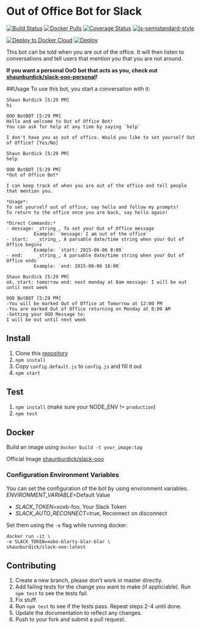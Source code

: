 Out of Office Bot for Slack
===========================

[![Build Status](https://travis-ci.org/shaunburdick/slack-ooo.svg?branch=master)](https://travis-ci.org/shaunburdick/slack-ooo) [![Docker Pulls](https://img.shields.io/docker/pulls/shaunburdick/slack-ooo.svg?maxAge=2592000)](https://hub.docker.com/r/shaunburdick/slack-ooo/)
[![Coverage Status](https://coveralls.io/repos/github/shaunburdick/slack-ooo/badge.svg?branch=update-dep)](https://coveralls.io/github/shaunburdick/slack-ooo?branch=update-dep) [![js-semistandard-style](https://img.shields.io/badge/code%20style-semistandard-brightgreen.svg?style=flat-round)](https://github.com/Flet/semistandard)

[![Deploy to Docker Cloud](https://files.cloud.docker.com/images/deploy-to-dockercloud.svg)](https://cloud.docker.com/stack/deploy/?repo=https://github.com/shaunburdick/slack-ooo) [![Deploy](https://www.herokucdn.com/deploy/button.png)](https://heroku.com/deploy)

This bot can be told when you are out of the office. It will then listen to conversations and tell users that mention you that you are not around.

**If you want a personal OoO bot that acts as you, check out [shaunburdick/slack-ooo-personal](https://github.com/shaunburdick/slack-ooo-personal)!**

##Usage
To use this bot, you start a conversation with it:

```
Shaun Burdick [5:29 PM]
hi

OOO BotBOT [5:29 PM]
Hello and welcome to Out of Office Bot!
You can ask for help at any time by saying `help`

I don't have you as out of office. Would you like to set yourself Out of Office? [Yes/No]

Shaun Burdick [5:29 PM]
help

OOO BotBOT [5:29 PM]
*Out of Office Bot*

I can keep track of when you are out of the office and tell people that mention you.

*Usage*:
To set yourself out of office, say hello and follow my prompts!
To return to the office once you are back, say hello again!

*Direct Commands:*
- message: _string_, To set your Out of Office message
          Example: `message: I am out of the office`
- start:   _string_, A parsable date/time string when your Out of Office begins
          Example: `start: 2015-06-06 8:00`
- end:     _string_, A parsable date/time string when your Out of Office ends
          Example: `end: 2015-06-06 16:00`

Shaun Burdick [5:29 PM]
ok, start: tomorrow end: next monday at 8am message: I will be out until next week

OOO BotBOT [5:29 PM]
-You will be marked Out of Office at Tomorrow at 12:00 PM
-You are marked Out of Office returning on Monday at 8:00 AM
-Setting your OOO Message to:
I will be out until next week
```

## Install
1. Clone this [repository](https://github.com/shaunburdick/slack-ooo.git)
2. `npm install`
3. Copy `config.default.js` to `config.js` and fill it out
4. `npm start`

## Test
1. `npm install` (make sure your NODE_ENV != `production`)
2. `npm test`

## Docker

Build an image using `docker build -t your_image:tag`

Official Image [shaunburdick/slack-ooo](https://registry.hub.docker.com/u/shaunburdick/slack-ooo/)

### Configuration Environment Variables
You can set the configuration of the bot by using environment variables.
*ENVIRONMENT_VARIABLE*=Default Value

- *SLACK_TOKEN*=xoxb-foo, Your Slack Token
- *SLACK_AUTO_RECONNECT*=true, Reconnect on disconnect

Set them using the `-e` flag while running docker:

```
docker run -it \
-e SLACK_TOKEN=xobo-blarty-blar-blar \
shaunburdick/slack-ooo:latest
```

## Contributing
1. Create a new branch, please don't work in master directly.
2. Add failing tests for the change you want to make (if appliciable). Run `npm test` to see the tests fail.
3. Fix stuff.
4. Run `npm test` to see if the tests pass. Repeat steps 2-4 until done.
5. Update the documentation to reflect any changes.
6. Push to your fork and submit a pull request.
